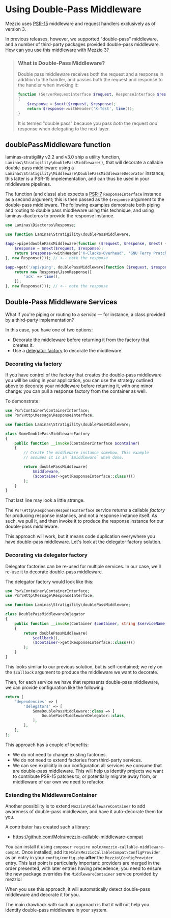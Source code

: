 # Using Double-Pass Middleware

Mezzio uses [PSR-15](https://www.php-fig.org/psr/psr-15/) middleware and
request handlers exclusively as of version 3.

In previous releases, however, we supported "double-pass" middleware, and a
number of third-party packages provided double-pass middleware. How can you use
this middleware with Mezzio 3?

> ### What is Double-Pass Middleware?
>
> Double pass middleware receives both the request and a response in addition to
> the handler, and passes both the request and response to the handler when
> invoking it:
>
> ```php
> function (ServerRequestInterface $request, ResponseInterface $response, callable $next)
> {
>     $response = $next($request, $response);
>     return $response->withHeader('X-Test', time());
> }
> ```
>
> It is termed "double pass" because you pass _both_ the request _and_ response when
> delegating to the next layer.

## doublePassMiddleware function

laminas-stratigility v2.2 and v3.0 ship a utility function,
`Laminas\Stratigility\doublePassMiddleware()`, that will decorate a callable
double-pass middleware using a `Laminas\Stratigility\Middleware\DoublePassMiddlewareDecorator`
instance; this latter is a PSR-15 impelementation, and can thus be used in your
middleware pipelines.

The function (and class) also expects a [PSR-7](https://www.php-fig.org/psr/psr-7/)
`ResponseInterface` instance as a second argument; this is then passed as the
`$response` argument to the double-pass middleware. The following examples
demostrate both piping and routing to double pass middleware using this
technique, and using laminas-diactoros to provide the response instance.

```php
use Laminas\Diactoros\Response;

use function Laminas\Stratigility\doublePassMiddleware;

$app->pipe(doublePassMiddleware(function ($request, $response, $next) {
    $response = $next($request, $response);
    return $response->withHeader('X-Clacks-Overhead', 'GNU Terry Pratchett');
}, new Response())); // <-- note the response

$app->get('/api/ping', doublePassMiddleware(function ($request, $response, $next) {
    return new Response\JsonResponse([
        'ack' => time(),
    ]);
}, new Response())); // <-- note the response
```

## Double-Pass Middleware Services

What if you're piping or routing to a _service_ &mdash; for instance, a class
provided by a third-party implementation?

In this case, you have one of two options:

- Decorate the middleware before returning it from the factory that creates it.
- Use a [delegator factory](../features/container/delegator-factories.md) to
  decorate the middleware.

### Decorating via factory

If you have control of the factory that creates the double-pass middleware you
will be using in your application, you can use the strategy outlined above to
decorate your middleware before returning it, with one minor change: you can
pull a response factory from the container as well.

To demonstrate:

```php
use Psr\Container\ContainerInterface;
use Psr\Http\Message\ResponseInterface;

use function Laminas\Stratigility\doublePassMiddleware;

class SomeDoublePassMiddlewareFactory
{
    public function __invoke(ContainerInterface $container)
    {
        // Create the middleware instance somehow. This example
        // assumes it is in `$middleware` when done.

        return doublePassMiddleware(
            $middleware,
            ($container->get(ResponseInterface::class))()
        );
    }
}
```

That last line may look a little strange.

The `Psr\Http\Response\ResponseInterface` service returns a callable _factory_
for producing response instances, and not a response instance itself. As such,
we pull it, and then invoke it to produce the response instance for our
double-pass middleware.

This approach will work, but it means code duplication everywhere you have
double-pass middleware. Let's look at the delegator factory solution.

### Decorating via delegator factory

Delegator factories can be re-used for multiple services. In our case, we'll
re-use it to decorate double-pass middleware.

The delegator factory would look like this:

```php
use Psr\Container\ContainerInterface;
use Psr\Http\Message\ResponseInterface;

use function Laminas\Stratigility\doublePassMiddleware;

class DoublePassMiddlewareDelegator
{
    public function __invoke(Container $container, string $serviceName, callable $callback)
    {
        return doublePassMiddleware(
            $callback(),
            ($container->get(ResponseInterface::class))()
        );
    }
}
```

This looks similar to our previous solution, but is self-contained; we rely on
the `$callback` argument to produce the middleware we want to decorate.

Then, for each service we have that represents double-pass middleware, we can
provide configuration like the following:

```php
return [
    'dependencies' => [
        'delegators' => [
            SomeDoublePassMiddleware::class => [
                DoublePassMiddlewareDelegator::class,
            ],
        ],
    ],
];
```

This approach has a couple of benefits:

- We do not need to change existing factories.
- We do not need to extend factories from third-party services.
- We can see explicitly in our configuration all services we consume that are
  double-pass middleware. This will help us identify projects we want to
  contribute PSR-15 patches to, or potentially migrate away from, or middleware
  of our own we need to refactor.

### Extending the MiddlewareContainer

Another possibility is to extend `Mezzio\MiddlewareContainer` to add
awareness of double-pass middleware, and have it auto-decorate them for you.

A contributor has created such a library:

- https://github.com/Moln/mezzio-callable-middleware-compat

You can install it using `composer require moln/mezzio-callable-middleware-compat`.
Once installed, add its `Moln\MezzioCallableCompat\ConfigProvider` as an
entry in your `config/config.php` **after** the `Mezzio\ConfigProvider`
entry. This last point is particularly important: providers are merged in the order
presented, with later entries having precedence; you need to ensure the new
package overrides the `MiddlewareContainer` service provided by mezzio!

When you use this approach, it will automatically detect double-pass middleware
and decorate it for you.

The main drawback with such an approach is that it will not help you identify
double-pass middleware in your system.
